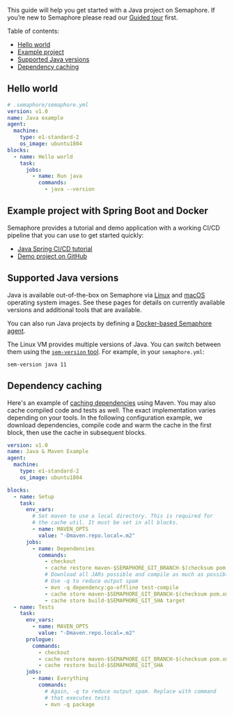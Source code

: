 This guide will help you get started with a Java project on Semaphore.
If you’re new to Semaphore please read our
[Guided tour](https://docs.semaphoreci.com/article/77-getting-started) first.

Table of contents:

- [Hello world](#hello-world)
- [Example project](#example-project-with-spring-boot-and-docker)
- [Supported Java versions](#supported-java-versions)
- [Dependency caching](#dependency-caching)

## Hello world

``` yaml
# .semaphore/semaphore.yml
version: v1.0
name: Java example
agent:
  machine:
    type: e1-standard-2
    os_image: ubuntu1804
blocks:
  - name: Hello world
    task:
      jobs:
        - name: Run java
          commands:
            - java --version
```

## Example project with Spring Boot and Docker

Semaphore provides a tutorial and demo application with a working
CI/CD pipeline that you can use to get started quickly:

- [Java Spring CI/CD tutorial][tutorial]
- [Demo project on GitHub][demo-project]

## Supported Java versions

Java is available out-of-the-box on Semaphore via [Linux][ubuntu-java] and
[macOS][macos-java] operating system images. See these pages for details on
currently available versions and additional tools that are available.

You can also run Java projects by defining a [Docker-based Semaphore
agent][docker-env].

The Linux VM provides multiple versions of Java. You can switch between them
using the [`sem-version` tool][sem-version]. For example, in your `semaphore.yml`:

```
sem-version java 11
```

## Dependency caching

Here's an example of [caching dependencies][caching] using Maven.
You may also cache compiled code and tests as well. The exact
implementation varies depending on your tools.
In the following configuration example, we download dependencies, compile
code and warm the cache in the first block, then use the cache in
subsequent blocks.

```yaml
version: v1.0
name: Java & Maven Example
agent:
  machine:
    type: e1-standard-2
    os_image: ubuntu1804

blocks:
  - name: Setup
    task:
      env_vars:
        # Set maven to use a local directory. This is required for
        # the cache util. It must be set in all blocks.
        - name: MAVEN_OPTS
          value: "-Dmaven.repo.local=.m2"
      jobs:
        - name: Dependencies
          commands:
            - checkout
            - cache restore maven-$SEMAPHORE_GIT_BRANCH-$(checksum pom.xml),maven-$SEMAPHORE_GIT_BRANCH,maven-master
            # Download all JARs possible and compile as much as possible
            # Use -q to reduce output spam
            - mvn -q dependency:go-offline test-compile
            - cache store maven-$SEMAPHORE_GIT_BRANCH-$(checksum pom.xml) .m2
            - cache store build-$SEMAPHORE_GIT_SHA target
  - name: Tests
    task:
      env_vars:
        - name: MAVEN_OPTS
          value: "-Dmaven.repo.local=.m2"
      prologue:
        commands:
          - checkout
          - cache restore maven-$SEMAPHORE_GIT_BRANCH-$(checksum pom.xml),maven-$SEMAPHORE_GIT_BRANCH,maven-master
          - cache restore build-$SEMAPHORE_GIT_SHA
      jobs:
        - name: Everything
          commands:
            # Again, -q to reduce output spam. Replace with command
            # that executes tests
            - mvn -q package
```

[tutorial]: https://docs.semaphoreci.com/article/122-java-spring-continuous-integration
[demo-project]: https://github.com/semaphoreci-demos/semaphore-demo-java-spring
[ubuntu-java]: https://docs.semaphoreci.com/article/32-ubuntu-1804-image#java-and-jvm-languages
[macos-java]: https://docs.semaphoreci.com/article/120-macos-mojave-image#java
[docker-env]: https://docs.semaphoreci.com/article/127-custom-ci-cd-environment-with-docker
[sem-version]: https://docs.semaphoreci.com/article/131-sem-version-managing-language-version-on-linux
[caching]: https://docs.semaphoreci.com/article/68-caching-dependencies
